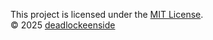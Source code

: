 This project is licensed under the [MIT License](./LICENSE).  
© 2025 [deadlockeenside](https://github.com/deadlockeenside)
